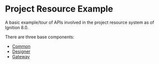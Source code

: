 # Project Resource Example

A basic example/tour of APIs involved in the project resource system as of Ignition 8.0.

There are three base components:
- [Common](common/readme.md)
- [Designer](designer/readme.md)
- [Gateway](gateway/readme.md)
